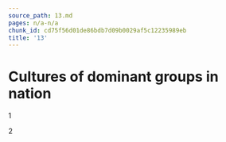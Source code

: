 ```yaml
---
source_path: 13.md
pages: n/a-n/a
chunk_id: cd75f56d01de86bdb7d09b0029af5c12235989eb
title: '13'
---
```

# Cultures of dominant groups in nation

1

2
